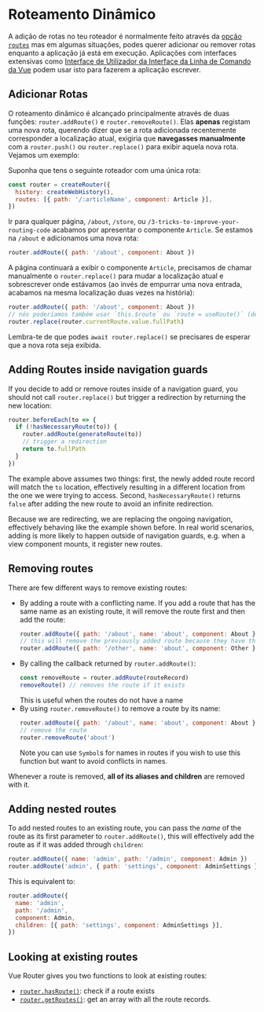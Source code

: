 # Roteamento Dinâmico

<VueSchoolLink
  href="https://vueschool.io/lessons/vue-router-4-dynamic-routing"
  title="Aprenda como adicionar rotas em tempo de execução"
/>

A adição de rotas no teu roteador é normalmente feito através da [opção `routes`](../../api/#routes) mas em algumas situações, podes querer adicionar ou remover rotas enquanto a aplicação já está em execução. Aplicações com interfaces extensivas como [Interface de Utilizador da Interface da Linha de Comando da Vue](https://cli.vuejs.org/dev-guide/ui-api.html) podem usar isto para fazerem a aplicação escrever.

## Adicionar Rotas

O roteamento dinâmico é alcançado principalmente através de duas funções: `router.addRoute()` e `router.removeRoute()`. Elas **apenas** registam uma nova rota, querendo dizer que se a rota adicionada recentemente corresponder a localização atual, exigiria que **navegasses manualmente** com a `router.push()` ou `router.replace()` para exibir aquela nova rota. Vejamos um exemplo:

Suponha que tens o seguinte roteador com uma única rota:

```js
const router = createRouter({
  history: createWebHistory(),
  routes: [{ path: '/:articleName', component: Article }],
})
```

Ir para qualquer página, `/about`, `/store`, ou `/3-tricks-to-improve-your-routing-code` acabamos por apresentar o componente `Article`. Se estamos na `/about` e adicionamos uma nova rota:

```js
router.addRoute({ path: '/about', component: About })
```

A página continuará a exibir o componente `Article`, precisamos de chamar manualmente o `router.replace()` para mudar a localização atual e sobrescrever onde estávamos (ao invés de empurrar uma nova entrada, acabamos na mesma localização duas vezes na história):

```js
router.addRoute({ path: '/about', component: About })
// nós poderíamos também usar `this.$route` ou `route = useRoute()` (dentro de uma `setup`)
router.replace(router.currentRoute.value.fullPath)
```

Lembra-te de que podes `await router.replace()` se precisares de esperar que a nova rota seja exibida.

## Adding Routes inside navigation guards

If you decide to add or remove routes inside of a navigation guard, you should not call `router.replace()` but trigger a redirection by returning the new location:

```js
router.beforeEach(to => {
  if (!hasNecessaryRoute(to)) {
    router.addRoute(generateRoute(to))
    // trigger a redirection
    return to.fullPath
  }
})
```

The example above assumes two things: first, the newly added route record will match the `to` location, effectively resulting in a different location from the one we were trying to access. Second, `hasNecessaryRoute()` returns `false` after adding the new route to avoid an infinite redirection.

Because we are redirecting, we are replacing the ongoing navigation, effectively behaving like the example shown before. In real world scenarios, adding is more likely to happen outside of navigation guards, e.g. when a view component mounts, it register new routes.

## Removing routes

There are few different ways to remove existing routes:

- By adding a route with a conflicting name. If you add a route that has the same name as an existing route, it will remove the route first and then add the route:
  ```js
  router.addRoute({ path: '/about', name: 'about', component: About })
  // this will remove the previously added route because they have the same name and names are unique
  router.addRoute({ path: '/other', name: 'about', component: Other })
  ```
- By calling the callback returned by `router.addRoute()`:
  ```js
  const removeRoute = router.addRoute(routeRecord)
  removeRoute() // removes the route if it exists
  ```
  This is useful when the routes do not have a name
- By using `router.removeRoute()` to remove a route by its name:
  ```js
  router.addRoute({ path: '/about', name: 'about', component: About })
  // remove the route
  router.removeRoute('about')
  ```
  Note you can use `Symbol`s for names in routes if you wish to use this function but want to avoid conflicts in names.

Whenever a route is removed, **all of its aliases and children** are removed with it.

## Adding nested routes

To add nested routes to an existing route, you can pass the _name_ of the route as its first parameter to `router.addRoute()`, this will effectively add the route as if it was added through `children`:

```js
router.addRoute({ name: 'admin', path: '/admin', component: Admin })
router.addRoute('admin', { path: 'settings', component: AdminSettings })
```

This is equivalent to:

```js
router.addRoute({
  name: 'admin',
  path: '/admin',
  component: Admin,
  children: [{ path: 'settings', component: AdminSettings }],
})
```

## Looking at existing routes

Vue Router gives you two functions to look at existing routes:

- [`router.hasRoute()`](../../api/#hasroute): check if a route exists
- [`router.getRoutes()`](../../api/#getroutes): get an array with all the route records.
